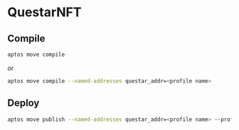 # QuestarNFT

## Compile

```sh
aptos move compile
```

or

```sh
aptos move compile --named-addresses questar_addr=<profile name>
```

## Deploy

```sh
aptos move publish --named-addresses questar_addr=<profile name> --profile=<profile name>
```
